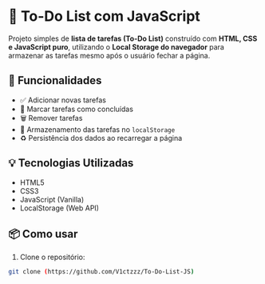 # 📝 To-Do List com JavaScript

Projeto simples de **lista de tarefas (To-Do List)** construído com **HTML, CSS e JavaScript puro**, utilizando o **Local Storage do navegador** para armazenar as tarefas mesmo após o usuário fechar a página.

## 🔧 Funcionalidades

- ✅ Adicionar novas tarefas
- 📝 Marcar tarefas como concluídas
- 🗑️ Remover tarefas
- 💾 Armazenamento das tarefas no `localStorage`
- ♻️ Persistência dos dados ao recarregar a página

## 💡 Tecnologias Utilizadas

- HTML5
- CSS3
- JavaScript (Vanilla)
- LocalStorage (Web API)

## 📦 Como usar

1. Clone o repositório:

```bash
git clone (https://github.com/V1ctzzz/To-Do-List-JS)

